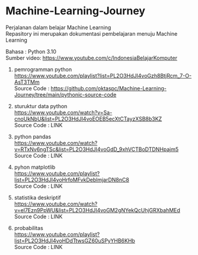 # Machine-Learning-Journey
Perjalanan dalam belajar Machine Learning<br/>
Repasitory ini merupakan dokumentasi pembelajaran menuju Machine Learning

Bahasa : Python 3.10<br/>
Sumber video: https://www.youtube.com/c/IndonesiaBelajarKomputer

1. pemrogramman python<br/>
https://www.youtube.com/playlist?list=PL2O3HdJI4voGzh8BtjRcm_7-O-AsT3TMm<br/>
Source Code : https://github.com/oktaspc/Machine-Learning-Journey/tree/main/pythonic-source-code

2. sturuktur data python<br/>
https://www.youtube.com/watch?v=Sa-cnoUkNbU&list=PL2O3HdJI4voEOEB5ecXtCTayzXSB8b3KZ<br/>
Source Code : LINK

3. python pandas<br/>
https://www.youtube.com/watch?v=RTxNv6ngTSc&list=PL2O3HdJI4voGdD_9xhVCTBoDTDNHpajm5<br/>
Source Code : LINK

4. pyhon matplotlib<br/>
https://www.youtube.com/playlist?list=PL2O3HdJI4voHrfoMFvkDeblmjarDN8nC8<br/>
Source Code : LINK

5. statistika deskriptif<br/>
https://www.youtube.com/watch?v=el7Ezn9PpWU&list=PL2O3HdJI4voGM2gNYekQcUhjGRXbahMEd<br/>
Source Code : LINK

6. probabilitas<br/>
https://www.youtube.com/playlist?list=PL2O3HdJI4voHDdTtwsGZ60uSPyYHB6KHb<br/>
Source Code : LINK
